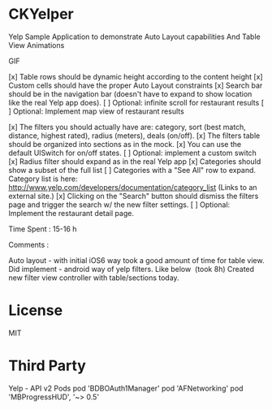 CKYelper
========
Yelp Sample Application to demonstrate Auto Layout capabilities
And Table View Animations 

GIF 
<img href="https://github.com/cre81ve/CKYelper/blob/master/yelp_lcap_2.gif" />

[x] Table rows should be dynamic height according to the content height
[x] Custom cells should have the proper Auto Layout constraints
[x] Search bar should be in the navigation bar (doesn't have to expand to show location like the real Yelp app does).
[ ] Optional: infinite scroll for restaurant results
[ ] Optional: Implement map view of restaurant results


[x] The filters you should actually have are: category, sort (best match, distance, highest rated), radius (meters), deals (on/off).
[x] The filters table should be organized into sections as in the mock.
[x] You can use the default UISwitch for on/off states. [ ] Optional: implement a custom switch
[x] Radius filter should expand as in the real Yelp app
[x] Categories should show a subset of the full list 
[ ] Categories with a "See All" row to expand. Category list is here: http://www.yelp.com/developers/documentation/category_list (Links to an external site.)
[x] Clicking on the "Search" button should dismiss the filters page and trigger the search w/ the new filter settings.
[ ] Optional: Implement the restaurant detail page.

Time Spent :  15-16 h

Comments  : 

Auto layout - with initial iOS6 way took a good amount of time for table view. 
Did implement - android way of yelp filters. Like below 
<img href="https://github.com/cre81ve/CKYelper/blob/master/yelp_lcap_1.gif" />
(took 8h) 
Created new filter view controller with table/sections today.

License 
=======
MIT

Third Party
===========
Yelp - API v2
Pods
pod 'BDBOAuth1Manager'
pod 'AFNetworking'
pod 'MBProgressHUD', '~> 0.5'

